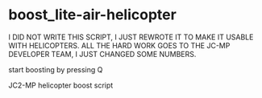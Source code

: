 boost_lite-air-helicopter
==========
I DID NOT WRITE THIS SCRIPT, I JUST REWROTE IT TO MAKE IT USABLE WITH HELICOPTERS.
ALL THE HARD WORK GOES TO THE JC-MP DEVELOPER TEAM, I JUST CHANGED SOME NUMBERS.

start boosting by pressing Q

JC2-MP helicopter boost script
